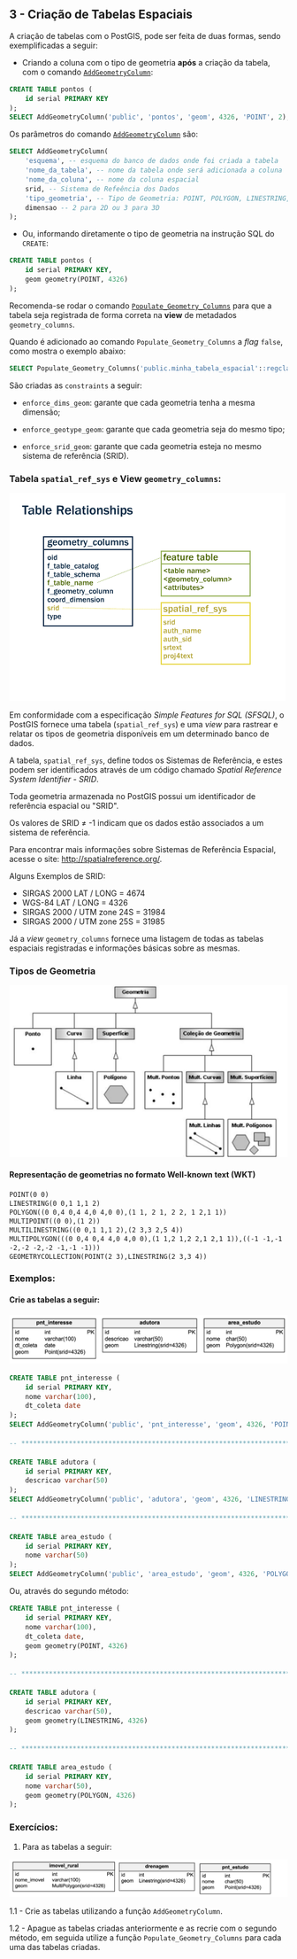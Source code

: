 ## 3 - Criação de Tabelas Espaciais

A criação de tabelas com o PostGIS, pode ser feita de duas formas, sendo exemplificadas a seguir:

* Criando a coluna com o tipo de geometria **após** a criação da tabela, com o comando [`AddGeometryColumn`](https://postgis.net/docs/AddGeometryColumn.html):


```sql
CREATE TABLE pontos (
	id serial PRIMARY KEY
);
SELECT AddGeometryColumn('public', 'pontos', 'geom', 4326, 'POINT', 2);
```

Os parâmetros do comando [`AddGeometryColumn`](https://postgis.net/docs/AddGeometryColumn.html) são:

```sql
SELECT AddGeometryColumn(
	'esquema', -- esquema do banco de dados onde foi criada a tabela
	'nome_da_tabela', -- nome da tabela onde será adicionada a coluna
	'nome_da_coluna', -- nome da coluna espacial
	srid, -- Sistema de Refeência dos Dados
	'tipo_geometria', -- Tipo de Geometria: POINT, POLYGON, LINESTRING, etc.
	dimensao -- 2 para 2D ou 3 para 3D
);
```


* Ou, informando diretamente o tipo de geometria na instrução SQL do `CREATE`:

```sql
CREATE TABLE pontos (
	id serial PRIMARY KEY,
	geom geometry(POINT, 4326)
);
```

Recomenda-se rodar o comando [`Populate_Geometry_Columns`](https://postgis.net/docs/Populate_Geometry_Columns.html) para que a tabela seja registrada de forma correta na **view** de metadados `geometry_columns`.

Quando é adicionado ao comando `Populate_Geometry_Columns` a *flag* `false`, como mostra o exemplo abaixo:

```sql
SELECT Populate_Geometry_Columns('public.minha_tabela_espacial'::regclass, false);
```

São criadas as `constraints` a seguir:

* `enforce_dims_geom`: garante que cada geometria tenha a mesma dimensão;

* `enforce_geotype_geom`: garante que cada geometria seja do mesmo tipo;

* `enforce_srid_geom`: garante que cada geometria esteja no mesmo sistema de referência (SRID).

### Tabela `spatial_ref_sys` e View `geometry_columns`:

![relações](../img/table_relationships.png)

Em conformidade com a especificação *Simple Features for SQL (SFSQL)*, o PostGIS fornece uma tabela (`spatial_ref_sys`) e uma *view* para rastrear e relatar os tipos de geometria disponíveis em um determinado banco de dados.

A tabela, `spatial_ref_sys`, define todos os Sistemas de Referência, e estes podem ser identificados através de um código chamado *Spatial Reference System Identifier - SRID*.

Toda geometria armazenada no PostGIS possui um identificador de referência espacial ou "SRID".

Os valores de SRID ≠ -1 indicam que os dados estão associados a um sistema de referência.

Para encontrar mais informações sobre Sistemas de Referência Espacial, acesse o site: http://spatialreference.org/.

Alguns Exemplos de SRID:

- SIRGAS 2000 LAT / LONG = 4674
- WGS-84 LAT / LONG = 4326
- SIRGAS 2000 / UTM zone 24S = 31984
- SIRGAS 2000 / UTM zone 25S = 31985

Já a *view* `geometry_columns` fornece uma listagem de todas as tabelas espaciais registradas e informações básicas sobre as mesmas.


### Tipos de Geometria

![tipos de geometria](../img/tipos_geometria.png)

#### Representação de geometrias no formato Well-known text (WKT)

```
POINT(0 0)
LINESTRING(0 0,1 1,1 2)
POLYGON((0 0,4 0,4 4,0 4,0 0),(1 1, 2 1, 2 2, 1 2,1 1))
MULTIPOINT((0 0),(1 2))
MULTILINESTRING((0 0,1 1,1 2),(2 3,3 2,5 4))
MULTIPOLYGON(((0 0,4 0,4 4,0 4,0 0),(1 1,2 1,2 2,1 2,1 1)),((-1 -1,-1 -2,-2 -2,-2 -1,-1 -1)))
GEOMETRYCOLLECTION(POINT(2 3),LINESTRING(2 3,3 4))
```
### Exemplos:

#### Crie as tabelas a seguir:

![Tabelas de Exemplo](../img/tabelas_exemplo.jpg)

```sql
CREATE TABLE pnt_interesse (
    id serial PRIMARY KEY,
    nome varchar(100),
    dt_coleta date
);
SELECT AddGeometryColumn('public', 'pnt_interesse', 'geom', 4326, 'POINT', 2);

-- **************************************************************************** --

CREATE TABLE adutora (
    id serial PRIMARY KEY,
    descricao varchar(50)
);
SELECT AddGeometryColumn('public', 'adutora', 'geom', 4326, 'LINESTRING', 2);

-- **************************************************************************** --

CREATE TABLE area_estudo (
    id serial PRIMARY KEY,
    nome varchar(50)
);
SELECT AddGeometryColumn('public', 'area_estudo', 'geom', 4326, 'POLYGON', 2);

```

Ou, através do segundo método:

```sql
CREATE TABLE pnt_interesse (
    id serial PRIMARY KEY,
    nome varchar(100),
    dt_coleta date,
    geom geometry(POINT, 4326)
);

-- **************************************************************************** --

CREATE TABLE adutora (
    id serial PRIMARY KEY,
    descricao varchar(50),
    geom geometry(LINESTRING, 4326)
);

-- **************************************************************************** --

CREATE TABLE area_estudo (
    id serial PRIMARY KEY,
    nome varchar(50),
    geom geometry(POLYGON, 4326)
);
```

### Exercícios:

1. Para as tabelas a seguir:

![Exercício](../img/fig_exercicio.jpg)

1.1 - Crie as tabelas utilizando a função `AddGeometryColumn`.

1.2 - Apague as tabelas criadas anteriormente e as recrie com o segundo método, em seguida utilize a função `Populate_Geometry_Columns` para cada uma das tabelas criadas.




